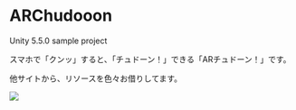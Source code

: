 # ARChudooon
Unity 5.5.0 sample project

スマホで「クンッ」すると、「チュドーン！」できる「ARチュドーン！」です。

他サイトから、リソースを色々お借りしてます。

<img src="https://raw.github.com/wiki/ktakaya/ARChudooon/images/Screenshot.png" />
